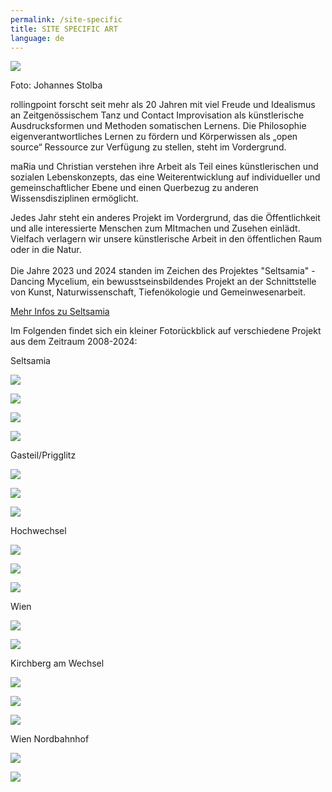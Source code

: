 ```yaml
---
permalink: /site-specific
title: SITE SPECIFIC ART
language: de
---
```



![](/assets/uploads/dsc_1887.jpg)

Foto: Johannes Stolba

rollingpoint forscht seit mehr als 20 Jahren mit viel Freude und Idealismus an Zeitgenössischem Tanz
und Contact Improvisation als künstlerische Ausdrucksformen und Methoden somatischen Lernens.
Die Philosophie eigenverantwortliches Lernen zu fördern und Körperwissen als „open source“
Ressource zur Verfügung zu stellen, steht im Vordergrund.

maRia und Christian verstehen ihre Arbeit als Teil eines künstlerischen und sozialen Lebenskonzepts, das eine Weiterentwicklung auf individueller und gemeinschaftlicher Ebene und einen Querbezug zu anderen Wissensdisziplinen ermöglicht.

Jedes Jahr steht ein anderes Projekt im Vordergrund, das die Öffentlichkeit und alle interessierte Menschen zum MItmachen und Zusehen einlädt. Vielfach verlagern wir unsere künstlerische Arbeit in den öffentlichen Raum oder in die Natur.\
\
Die Jahre 2023 und 2024 standen im Zeichen des Projektes "Seltsamia" - Dancing Mycelium, ein bewusstseinsbildendes Projekt an der Schnittstelle von Kunst, Naturwissenschaft, Tiefenökologie und Gemeinwesenarbeit.

[Mehr Infos zu Seltsamia](https://rollingpoint.at/mycelium)

Im Folgenden findet sich ein kleiner Fotorückblick auf verschiedene Projekt aus dem Zeitraum 2008-2024:

Seltsamia

![](/assets/uploads/steg.jpg)

![](/assets/uploads/img_8611.jpeg)

![](/assets/uploads/img_8681.jpeg)

![](/assets/uploads/img_8348.jpeg)

Gasteil/Prigglitz

![](/assets/uploads/img_0709.jpg)

![](/assets/uploads/img_0692.jpg)

![](/assets/uploads/img_0701.jpg)

Hochwechsel

![](/assets/uploads/img_2936_large.jpg)

![](/assets/uploads/img_2928_large.jpg)

![](/assets/uploads/img_2924_large.jpg)

Wien

![](/assets/uploads/img_0763.jpg)

![](/assets/uploads/img_0741.jpg)

Kirchberg am Wechsel 

![](/assets/uploads/img_2786_large.jpg)

![](/assets/uploads/img_2764_large.jpg)



![](/assets/uploads/dsc_2310.jpg)

Wien Nordbahnhof

![](/assets/uploads/dsc_2154.jpg)

![](/assets/uploads/dsc_1958.jpg)